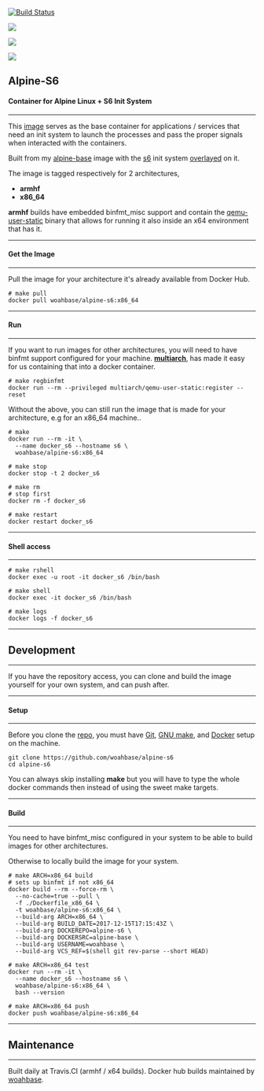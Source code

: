 [![Build Status](https://travis-ci.org/woahbase/alpine-s6.svg?branch=master)](https://travis-ci.org/woahbase/alpine-s6)

[![](https://images.microbadger.com/badges/image/woahbase/alpine-s6.svg)](https://microbadger.com/images/woahbase/alpine-s6)

[![](https://images.microbadger.com/badges/commit/woahbase/alpine-s6.svg)](https://microbadger.com/images/woahss6pine-s6)

[![](https://images.microbadger.com/badges/version/woahbase/alpine-s6.svg)](https://microbadger.com/images/woahbase/alpine-s6)

## Alpine-S6
#### Container for Alpine Linux + S6 Init System

---

This [image][8] serves as the base container for applications
/ services that need an init system to launch the processes and
pass the proper signals when interacted with the containers.

Built from my [alpine-base][9] image with the [s6][10] init system
[overlayed][11] on it.

The image is tagged respectively for 2 architectures,
* **armhf**
* **x86_64**

**armhf** builds have embedded binfmt_misc support and contain the
[qemu-user-static][5] binary that allows for running it also inside
an x64 environment that has it.

---
#### Get the Image
---

Pull the image for your architecture it's already available from
Docker Hub.

```
# make pull
docker pull woahbase/alpine-s6:x86_64

```

---
#### Run
---

If you want to run images for other architectures, you will need
to have binfmt support configured for your machine. [**multiarch**][4],
has made it easy for us containing that into a docker container.

```
# make regbinfmt
docker run --rm --privileged multiarch/qemu-user-static:register --reset

```
Without the above, you can still run the image that is made for your
architecture, e.g for an x86_64 machine..

```
# make
docker run --rm -it \
  --name docker_s6 --hostname s6 \
  woahbase/alpine-s6:x86_64

# make stop
docker stop -t 2 docker_s6

# make rm
# stop first
docker rm -f docker_s6

# make restart
docker restart docker_s6

```

---
#### Shell access
---

```
# make rshell
docker exec -u root -it docker_s6 /bin/bash

# make shell
docker exec -it docker_s6 /bin/bash

# make logs
docker logs -f docker_s6

```

---
## Development
---

If you have the repository access, you can clone and
build the image yourself for your own system, and can push after.

---
#### Setup
---

Before you clone the [repo][7], you must have [Git][1], [GNU make][2],
and [Docker][3] setup on the machine.

```
git clone https://github.com/woahbase/alpine-s6
cd alpine-s6

```
You can always skip installing **make** but you will have to
type the whole docker commands then instead of using the sweet
make targets.

---
#### Build
---

You need to have binfmt_misc configured in your system to be able
to build images for other architectures.

Otherwise to locally build the image for your system.

```
# make ARCH=x86_64 build
# sets up binfmt if not x86_64
docker build --rm --force-rm \
  --no-cache=true --pull \
  -f ./Dockerfile_x86_64 \
  -t woahbase/alpine-s6:x86_64 \
  --build-arg ARCH=x86_64 \
  --build-arg BUILD_DATE=2017-12-15T17:15:43Z \
  --build-arg DOCKEREPO=alpine-s6 \
  --build-arg DOCKERSRC=alpine-base \
  --build-arg USERNAME=woahbase \
  --build-arg VCS_REF=$(shell git rev-parse --short HEAD)

# make ARCH=x86_64 test
docker run --rm -it \
  --name docker_s6 --hostname s6 \
  woahbase/alpine-s6:x86_64 \
  bash --version

# make ARCH=x86_64 push
docker push woahbase/alpine-s6:x86_64

```

---
## Maintenance
---

Built daily at Travis.CI (armhf / x64 builds). Docker hub builds maintained by [woahbase][6].

[1]: https://git-scm.com
[2]: https://www.gnu.org/software/make/
[3]: https://www.docker.com
[4]: https://hub.docker.com/r/multiarch/qemu-user-static/
[5]: https://github.com/multiarch/qemu-user-static/releases/
[6]: https://hub.docker.com/u/woahbase

[7]: https://github.com/woahbase/alpine-s6
[8]: https://hub.docker.com/r/woahbase/alpine-s6
[9]: https://hub.docker.com/r/woahbase/alpine-base

[10]: https://skarnet.org/software/s6/
[11]: https://github.com/just-containers/s6-overlay
